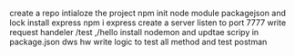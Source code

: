 create a  repo
intialoze the project npm init
node module packagejson and lock
install express npm i express
create a server
listen to port 7777
write request handeler /test ,/hello
install nodemon and updtae scripy  in package.json
dws 
hw
write logic to test all method and test  postman 